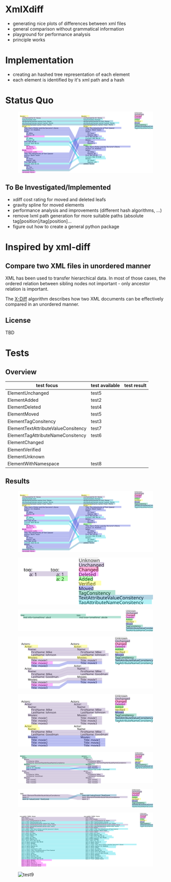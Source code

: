 # XmlXdiff #
 - generating nice plots of differences between xml files
 - general comparison without grammatical information
 - playground for performance analysis
 - principle works
 
# Implementation #
 - creating an hashed tree representation of each element
 - each element is identified by it's xml path and a hash

# Status Quo #

<figure>
	<img src="./lib/XmlXdiff/tests/test1/xdiff_a_b.svg" alt="test1">
</figure>


## To Be Investigated/Implemented
 - xdiff cost rating for moved and deleted leafs
 - gravity spline for moved elements
 - performance analysis and improvements (different hash algorithms, ...)
 - remove lxml path generation for more suitable paths (absolute tag[position]/tag[position]...
 - figure out how to create a general python package
 
# Inspired by xml-diff #
## Compare two XML files in unordered manner #

XML has been used to transfer hierarchical data. 
In most of those cases, the ordered relation between sibling 
nodes not important - only ancestor relation is important.

The [X-Diff](http://pages.cs.wisc.edu/~yuanwang/xdiff.html) algorithm 
describes how two XML documents can be effectively compared in an unordered
manner.

## License ##

TBD

# Tests #

## Overview ##
|test focus|test available|test result|
|---|---|---|
|ElementUnchanged|test5|   |
|ElementAdded|test2|   |
|ElementDeleted|test4|   |
|ElementMoved|test5|   |
|ElementTagConsitency|test3|   |
|ElementTextAttributeValueConsitency|test7|   |
|ElementTagAttributeNameConsitency|test6|   |
|ElementChanged|   |   |
|ElementVerified|   |   |
|ElementUnknown|   |   |   |   |
|ElementWithNamespace|test8|   |   |   |

## Results ##

<figure>
	<img src="./lib/XmlXdiff/tests/test1/xdiff_a_b.svg" alt="test1">
</figure>

<figure>
	<img src="./lib/XmlXdiff/tests/test2/xdiff_a_b.svg" alt="test2">
</figure>

<figure>
	<img src="./lib/XmlXdiff/tests/test3/xdiff_a_b.svg" alt="test3">
</figure>

<figure>
	<img src="./lib/XmlXdiff/tests/test4/xdiff_a_b.svg" alt="test4">
</figure>

<figure>
	<img src="./lib/XmlXdiff/tests/test5/xdiff_a_b.svg" alt="test5">
</figure>

<figure>
	<img src="./lib/XmlXdiff/tests/test6/xdiff_a_b.svg" alt="test6">
</figure>

<figure>
	<img src="./lib/XmlXdiff/tests/test7/xdiff_a_b.svg" alt="test7">
</figure>

<figure>
	<img src="./lib/XmlXdiff/tests/test8/xdiff_a_b.svg" alt="test8">
</figure>

<figure>
	<img src="./lib/XmlXdiff/tests/test9/xdiff_a_b.svg" alt="test9">
</figure>

